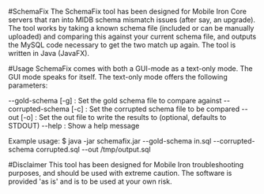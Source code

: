 #SchemaFix
The SchemaFix tool has been designed for Mobile Iron Core servers that ran into MIDB schema mismatch issues (after say, an upgrade). The tool works by taking a known schema file (included or can be manually uploaded) and comparing this against your current schema file, and outputs the MySQL code necessary to get the two match up again. The tool is written in Java (JavaFX).

#Usage
SchemaFix comes with both a GUI-mode as a text-only mode. The GUI mode speaks for itself. The text-only mode offers the following parameters:

--gold-schema [-g]  :   Set the gold schema file to compare against
--corrupted-schema [-c] :   Set the corrupted schema file to be compared
--out [-o]  :   Set the out file to write the results to (optional, defaults to STDOUT)
--help      :   Show a help message

Example usage:
$ java -jar schemafix.jar --gold-schema in.sql --corrupted-schema corrupted.sql --out /tmp/output.sql

#Disclaimer
This tool has been designed for Mobile Iron troubleshooting purposes, and should be used with extreme caution. The software is provided 'as is' and is to be used at your own risk.
